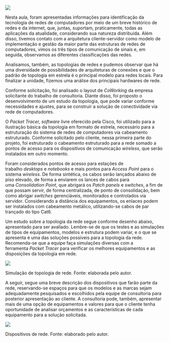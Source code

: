 [![](https://ampli-images.s3.amazonaws.com/production/c40ee967-950e-497e-b99e-8d606638543e/original)](https://ampli-images.s3.amazonaws.com/production/c40ee967-950e-497e-b99e-8d606638543e/original)

Nesta aula, foram apresentadas informações para identificação da tecnologia de redes de computadores por meio de um breve histórico de redes e da internet, que, juntas, suportam, praticamente, todas as aplicações da atualidade, considerando sua natureza distribuída. Além disso, tivemos contato com a arquitetura cliente-servidor como modelo de implementação e gestão da maior parte das estruturas de redes de computadores, vimos os três tipos de comunicação de sinais e, em seguida, observamos as diferentes classificações das redes.

Analisamos, também, as topologias de redes e pudemos observar que há uma diversidade de possibilidades de arquiteturas de conexões e que o padrão de topologia em estrela é o principal modelo para redes locais. Para finalizar a unidade, fizemos uma análise dos principais hardwares de rede.

Conforme solicitação, foi analisado o layout de _CoWorking_ da empresa solicitante do trabalho de consultoria. Diante disso, foi proposto o desenvolvimento de um estudo da topologia, que pode variar conforme necessidades e ajustes, para se construir a solução de conectividade via rede de computadores.

O _Packet Tracer, software_ livre oferecido pela Cisco, foi utilizado para a ilustração básica da topologia em formato de estrela, necessário para a estruturação do sistema de redes de computadores via cabeamento estruturado. Conforme solicitado pelo cliente, nessa primeira parte do projeto, foi estruturado o cabeamento estruturado para a rede somado a pontos de acesso para os dispositivos de comunicação _wireless_, que serão instalados em outro momento.

Foram considerados pontos de acesso para estações de trabalho _desktops_ e _notebooks_ e mais pontos para _Access Point_ para o sistema _wireless_. De forma sintética, os cabos serão lançados abaixo de piso elevado, de forma a enviarem os lances de cabos para uma _Consolidation Point_, que abrigará os _Patch panels_ e _switches_, a fim de que possam servir, de forma centralizada, de ponto de consolidação, bem como abrigar _switches_ gerenciáveis, monitorados e controlados via servidor. Considerando a distância dos equipamentos, os enlaces podem ser instalados com cabeamento metálico, utilizando-se cabos de par trançado do tipo Cat6.

Um estudo sobre a topologia da rede segue conforme desenho abaixo, apresentado para ser avaliado. Lembre-se de que os testes e as simulações de tipos de equipamentos, modelos e estrutura podem variar, e o que se apresenta é uma das soluções possíveis para a topologia da rede. Recomenda-se que a equipe faça simulações diversas com a ferramenta _Packet Tracer_ para verificar os melhores equipamentos e as disposições da topologia em rede.

[![](https://ampli-images.s3.amazonaws.com/production/1c6e96ee-c84c-4cf2-9df3-21ae977cb15b/original)](https://ampli-images.s3.amazonaws.com/production/1c6e96ee-c84c-4cf2-9df3-21ae977cb15b/original)

Simulação de topologia de rede. Fonte: elaborada pelo autor.

A seguir, segue uma breve descrição dos dispositivos que farão parte da rede, reservando-se espaços para que os modelos e as marcas sejam adequadamente pesquisados e escolhidos pela equipe de consultoria para posterior apresentação ao cliente. A consultoria pode, também, apresentar mais de uma opção de equipamentos e valores para que o cliente tenha oportunidade de analisar orçamentos e as características de cada equipamento para a solução solicitada.

[![](https://ampli-images.s3.amazonaws.com/production/6d65207a-1715-4fa5-94e1-0fbc28f0c9dd/original)](https://ampli-images.s3.amazonaws.com/production/6d65207a-1715-4fa5-94e1-0fbc28f0c9dd/original)

Dispositivos de rede. Fonte: elaborado pelo autor.